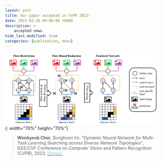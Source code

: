 ```yaml
---
layout: post
title: Our paper accepted in CVPR 2023!
date: 2023-02-26 09:00:00 +0900
description: >
    accepted news
hide_last_modified: true
categories: [publication, news]
---
```


![dynamic](/assets/img/publication/cvpr23.png){: width="70%" height="70%"}

>__Wonhyeok Choi__, Sunghoon Im. _“Dynamic Neural Network for Multi-Task Learning Searching across Diverse Network Topologies”_, IEEE/CVF Conference on Computer Vision and Pattern Recognition (CVPR), 2023.
[<span style='color: skyblue'>[Paper]</span>](https://openaccess.thecvf.com/content/CVPR2023/html/Choi_Dynamic_Neural_Network_for_Multi-Task_Learning_Searching_Across_Diverse_Network_CVPR_2023_paper.html)


